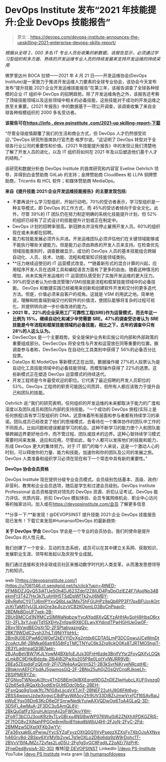 # DevOps Institute 发布“2021 年技能提升:企业 DevOps 技能报告”

> 原文：<https://devops.com/devops-institute-announces-the-upskilling-2021-enterprise-devops-skills-report/>

*根据从全球 2，000 多名 IT 专业人员处收集的新数据，该报告显示，必须通过学习型组织和多方面、熟练的开发运维专业人员的持续发展来支持开发运维的持续采用*

佛罗里达州 BOCA 拉顿——2021 年 4 月 21 日——开发运维协会(DevOps Institute)是一家致力于推进开发运维人力要素的全球专业协会，该协会今天宣布发布“提升技能 2021:企业开发运维技能报告”在第三年，该报告调查了全球各种规模的企业 IT 组织中 DevOps 的招聘趋势。除了开发运维角色之外，该报告还考察了顶级技能领域以及这些领域中相关的必备技能，这些技能对于成功的开发运维之旅至关重要。《2021 年报告》中的数据基于一项公开调查，该调查收集了来自全球各种规模组织的 2000 多名受访者。

**该报告可在**[**https://info . devo psinstitute .<wbr>com/2021-up skilling-report-<wbr>下载**](https://u7061146.ct.sendgrid.net/ls/click?upn=4tNED-2FM8iDZJQyQ53jATUWOCZJAfw6mgVqizRpj2tzdGVu-2FiaPTTqfbIRQFZiQfRbaHKTsky7Rhzyzr1M8hlif0dOctvlTpldll8N8yrGIK8Y7F0-2FkBUAi-2Fpea1pOgujExxgfxox9UFOIegqp4L9ztLdAAkiuQyTWoD8YAe8QnbesIEeFShL6OdJoQE-2B7aUKvA1jO3aMvIxKEFui5WDs5w-3D-3DnnQU_4wMuA-2F3DC3uSAmQL6V-2BkQu0afFz1GruHJkIzmAji2oFWOkivY6H-2Fp9T3bCOJ3ooKRz9vTLvGBrxu4NSl8wWP076WuiSi62ZNXhXPDKGZRj5-2F7fOG8v2XjNahPPGOe8rmRpi8Ypkq8bWbU4HI-2FJoN-2FyC-2Fd-2BMMzw5DXptXFKb3wYV-2Fa36vxak6LqPwiwJYycSYJbMx-2B1wqvAhgmsLUQX5U6-2BKF7PJGIZ8OYT9F9DFsb0nPu2anSUwOmQhqxgr7T-2BlJvs3IGhwaaCY3mCvF24HiLMw2xTd408HIAxn70b7Zw52FuH0MZXiJWsOPKd7-2FHzceYCnbIdlUQFGu-2F0rPio6Gaw-3D-3D) 

“尽管全球疫情颠覆了我们的生活和商业方式，但 DevOps 人才仍然很受欢迎，”DevOps 研究所首席执行官杰恩·格罗尔说。“这证明了 DevOps 转型对于全球各行业公司的重要性和价值。《2021 年技能提升报告》中的发现让我们清楚地了解了开发人员的进化，以及 IT 组织将如何在 2021 年及以后塑造他们基于人才的结构。”

该研究和数据分析由 DevOps Institute 的首席研究和内容官 Eveline Oehrlich 领导，并得到白金赞助商 GitLab 的支持；金牌赞助商 CloudBees 和 LLPA 铜牌赞助商，Tricentis 和 HCL 软件；和媒体赞助商 MediaOps。

**来自《提升技能 2021:企业开发运维技能报告》的主要发现包括:**

*   不要再说什么学习型组织，开始行动吧。70%的受访者表示，学习型组织是一种主导模式，即 DevOps 的工作方式，而 45%的受访者倾向于安全文化。此外，尽管 39%的 IT 团队仍在努力制定明确的系统化技能提升计划，但 52%的组织已经有了正式设计的技能提升计划或正在制定中。
*   DevOps 计划的招聘率很高。新冠肺炎并没有停止雇佣开发人员。60%的组织现在或未来都在招聘。
*   能力和技能发展必须齐头并进。开发运维团队必须评估他们在关键领域能够或不能执行哪些关键能力。但是能力必须由熟练的开发人员来支持。在检查优先领域技能类别时，调查数据显示，成功的 DevOps 人员的基本技能组合跨越自动化、人员、技术、功能、流程和框架知识技能领域类别。
*   **压力继续迫使旧的 IT 运营模式改变。**随着新形式的混合计算的兴起，应用程序开发人员在选择工具和编程语言方面有了更多的自由。随着这种情况的增加，尚未实施开发运维的 IT 运营团队感受到了实施开发运维的更大压力。
*   39%的受访者认为价值流管理(VSM)技能是流程和框架技能领域中的必备技能。 DevOps 和敏捷实践已经被用来创新和创建软件开发和交付的更多迭代方法。但是，价值必须来自客户的视角。这就是 VSM 的用武之地。简单地说，理解和检查端到端交付的软件的价值流，使团队能够将复杂的过程可视化，并提供转向进一步价值改进的能力。
*   **2021 年，22%的企业采用工厂可靠性工程(SRE)作为运营模式，而去年这一比例为 15%。继续自动化和减少辛劳需要 SRE。47%的调查受访者认为 SRE 技能是今年流程和框架技能领域的必备技能，相比之下，去年的调查中只有 28%的人这么认为。**
*   DevSecOps 是一个主要趋势。安全是保护业务和实施公司内部和外部政策的重要组成部分。DevSecOps 将安全性与开发和运营放在同等重要的位置。据调查参与者称，DevSecOps 在自动化工具类别中获得了 56%的必备百分比投票。
*   DataOps 和 ModelOps 等新模式正在出现。数据操作被 27%的人投票认为是自动化工具技能领域中的必备技能领域，而模型操作获得了 22%的选票。这些新模式正在塑造 DevOps 运营模式的持续迭代。
*   开发工程师是今年最受欢迎的职位。它代表了最近招聘的开发人员职位的 53%。DevOps 工程师的职责可能因公司而异，但所有人都应该致力于提升自己和团队的技能。

Oehrlich 说:“我们的研究表明，任何组织的开发运维的未来都取决于能力的广度和深度以及团队成员和团队内部的支持技能。“一个成功的 DevOps 旅程(实际上是任何旅程)具有学习型组织的 DNA，这意味着所有层面和参与者都有持续学习的承诺。团队成员已经改变了他们的思维模式，去看待在一个集体协作的团队中工作的不同观点。比如问题和错误都是学习的机会。这种不断学习的能力使个人和团队能够跨越边界更好地合作，而不管过程、团队或技术的边界。这种心智持续学习模式需要时间来发展、适应和应用。尽管如此，每个人都可以发挥他们的技能和能力，形成 DevOps 更大的集体努力。对于 IT 部门的每个人来说，这是一个激动人心的时刻，可以释放你的力量、能力和技能，加速你和你的团队及公司的发展之旅。DevOps 人类准备和组织学习必须在现在和下一个常态中具有新的重要性。”

**DevOps 协会会员资格**

DevOps Institute 现在提供分级专业会员模式。会员级别包括基本、高级、政府/非营利、教育和企业会员选项，随后是学生和过渡会员级别。DevOps Institute Professional 会员资格提供对领先的 DevOps 资源、折扣认证考试、DevOps 能力评估、优质内容、折扣 DevOps 模拟体验、会员专属网络机会、职业中心访问等的独家访问。加入或在[https://devopsinstitute.com/<wbr>会员](https://u7061146.ct.sendgrid.net/ls/click?upn=4tNED-2FM8iDZJQyQ53jATUUeEmiNP1Lvy8CpC-2B396J-2BwwvYB6BW1Mt9zNouMIV0yzU39U-2Ff4K6iwi-2BNP31JMTNc2-2BhjEW-2BuJiDmK5wy1Z-2FKwyF3bD-2B0UAegU2nc6fmcLjmKsjP7fjGIcyeRo6kUSe0e3xiy8A4YMwmD-2BGj6L-2Fjp4jte7tYYrHuEtWrqYtAru0kNXFUfwEBVoikzb7odMo6Q-3D-3DGGys_4wMuA-2F3DC3uSAmQL6V-2BkQu0afFz1GruHJkIzmAji2oFWOkivY6H-2Fp9T3bCOJ3ooKRz9vTLvGBrxu4NSl8wWP076WuiSi62ZNXhXPDKGZRj5-2F7fOG8v2XjNahPPGOe8rmRpi8Ypkq8bWbU4HI-2FJoN-2FyC-2Fd-2BMMzw5DXptXFKb3wYV-2Fa36vxak6LqPwiwJYycSYdXzGGO5K828TyeJPAIvjOFhXfQsJtun2onK3-2F9yS7ijCpFxRdtMXr7ZcEDSyey17aA2ZjCZ6sioo-2FlFR-2BmN9A5fkjnyGLka5QC8uyeqYQo8iNRFOEvbBkljOHVqNWT1r7BAzbzYdE-2B-2FMQRKBC90Zng-3D-3D) 了解更多信息

**分享一下:**新发现！@DEVOPSINST 提升技能 2021:企业 DevOps 技能报告现已发布！下载它来发现#HumansofDevOps 的最新趋势:[](https://u7061146.ct.sendgrid.net/ls/click?upn=7-2Fu-2BFt8h-2F-2B8IbrV7wG96TFRR5KuTVkODbApil9YaZKGGXfKjvCh8F91dRIznW2IeO1ft_4wMuA-2F3DC3uSAmQL6V-2BkQu0afFz1GruHJkIzmAji2oFWOkivY6H-2Fp9T3bCOJ3ooKRz9vTLvGBrxu4NSl8wWP076WuiSi62ZNXhXPDKGZRj5-2F7fOG8v2XjNahPPGOe8rmRpi8Ypkq8bWbU4HI-2FJoN-2FyC-2Fd-2BMMzw5DXptXFKb3wYV-2Fa36vxak6LqPwiwJYycSYssVKsMG8lgOCwhROdtad2KTbMNlIypM4s6pIQYjFqTq4oJWP7tWa3DVvv1RBJL2dZcOmXmzU-2BbX92RpKui5-2BbygEVyWQaZToQ80Q3zBg-2FVVT93umMdStSyOgeX25A0WEzMlk0kdE6OOZ-2Faa70c-2F1uA-3D-3D)

**关于 DevOps 学会**
DevOps 学会是一个专业的会员协会。我们的使命是提升 DevOps 的人性元素。

我们创建了一个安全、互动的生态系统，成员可以在其中建立关系网、获取知识、发展职业生涯、领导和发起以及庆祝专业成就。

我们通过连接和支持全球成员社区来推动数字时代的人类变革，从而激发思想领导力和知识。

web |[https://devopsinstitute.com/](https://u7061146.ct.sendgrid.net/ls/click?upn=4tNED-2FM8iDZJQyQ53jATUeS0h4DJ623Zdp12Z8IUD4PqDpOzIEZ4F7jAsjjNo34BekmFt3T427Hx3k7LuhHlH5TSdDpWfTk2yJj6MBY-2BvRqfqCY0TU6mIPYxyQ6bLsa3Ms75hFGUHPz9aQb6PP3Ff7pxBFUorAOrtJcKrTaM51yU3LxbjOre3eJIczvVCB2KOpmLO3BoCnPpav0-2BDMbBDoUF7xek-2B-2BUrBMCCd1N1fMCzSIMWaNqbzwYycAYqd8XyQEYzAHHAySoHi9HbsO6rx12r-2FL3xYJvaVTd1SXEHvZnfqwIRX6CELwyXYdjndTPwHGHUeGw0F-2Bxy16VwdBEOgXr1D-2FSPtabyazngQv-2BK79WDdC2vsh37nLTi9NiYFbHrL-2Bm9U0EOPwA6OW0ef2kEVYlDvXg2ntdx6CDTA5LmP3DCGswuUCeWmDt2coActJM-2BMka66atr6558tFzTMCTNYuC6k3Zrq9ckO0Ks8TJRTMO5hgiT-2B3YLqdmpalQI3B7aeir-2BJAoBeVBW7jKJLYowM4BXbfoEJtJx30FnH6zde3BnifVYsr2FoyQXifvLOQkxLmkBC9EHkiBdzda-2Bi4l8j2PwXp205P8e0LpIYyIWJRR9VB-2BEa5ZEpidqFzQEm9-2Fj7ON4qAxQjrImS21-2B3kSvrNiKryeNRcqtHE-2BIqknnAEFCFbdAJ5gwmosGQ-2F-2BNx25uhGjZGsQVCnqRJkoeLh-2BSlPMERYZq-2FGNyoTWNxoAi3fcv4ThD5BEm0klBXEqrqt9DGZnDEZIwHubcLXUF0vqzg0Q2b65e9JRQaXb3odtEtrGUt6Ddc0bSz-2BEH-2FsnQqp9g1oqk1fc7N1G8xLjjcqVXTJnT-2BNEF22uHJ9G6FAt6yg-2BSS4wpxnJzdwXogycC8dPavWA5cy2fr9UV33DjBZrJmwVrxfCf16SAvRajJpWoEYgx09Dn63KcD6eDFSnrwNedkYujwAXVQDwOq6ToA4GLaQ-3D-3D5jFi_4wMuA-2F3DC3uSAmQL6V-2BkQu0afFz1GruHJkIzmAji2oFWOkivY6H-2Fp9T3bCOJ3ooKRz9vTLvGBrxu4NSl8wWP076WuiSi62ZNXhXPDKGZRj5-2F7fOG8v2XjNahPPGOe8rmRpi8Ypkq8bWbU4HI-2FJoN-2FyC-2Fd-2BMMzw5DXptXFKb3wYV-2Fa36vxak6LqPwiwJYycSYZqFxyzOXtQ0Q1lVyPsepzXZXsFy7XbOJsAXNvxh46Grv8d-2BSpv6XVMVIb2ywL7q1eOXLo2D8o6dq9zW9rDohc1T-2BVvV15f4JMZc72vfas2LgD5U-2Fg1gSyGC8FqdjLZ2oAEr7jlzPrK-2FneDed8vsisA-3D-3D)
推特|[@ DEVOPSINST](https://u7061146.ct.sendgrid.net/ls/click?upn=4tNED-2FM8iDZJQyQ53jATUeS0h4DJ623Zdp12Z8IUD4PqDpOzIEZ4F7jAsjjNo34BeiqlyzEYY9i3-2BRzwyvBrvYRHsalarH6drIjULDvSYb0sdlXZ4CrAQaCvsjwieas5NfKkZ3wWvrJUWJNAS-2BJ24ZrnakmJ4D2wzmMHOCThN9I-3D0cuX_4wMuA-2F3DC3uSAmQL6V-2BkQu0afFz1GruHJkIzmAji2oFWOkivY6H-2Fp9T3bCOJ3ooKRz9vTLvGBrxu4NSl8wWP076WuiSi62ZNXhXPDKGZRj5-2F7fOG8v2XjNahPPGOe8rmRpi8Ypkq8bWbU4HI-2FJoN-2FyC-2Fd-2BMMzw5DXptXFKb3wYV-2Fa36vxak6LqPwiwJYycSY0Wv9gF3smhGyXp3lNAK9x8JPEuQ8JGNxDutXttCMQcM5bBF-2B4M5wH3glwYyPEupZgZqm2sQ4gm5pM-2BhiFquJNSx0d4LcGFD-2FVTXtnnbuGhC6ipFncW70miI0gBYI9hd4XjvE1RyJwMxW7f6cVY8z9g-3D-3D)
LinkedIn |[/devo PS-Institute](https://u7061146.ct.sendgrid.net/ls/click?upn=4tNED-2FM8iDZJQyQ53jATUeS0h4DJ623Zdp12Z8IUD4PqDpOzIEZ4F7jAsjjNo34B00tx9-2BYZaclbjGnPaAF0AR88pjL1BLZyC9CiGj8xMEi-2Blcw-2BIsTzzez5y33XNUfuMjfAk7jb6q8PvNNrT-2BEemSq3mmMRcnUKdKDZMuh-2FKO1zip-2FqGQ4d5RXFF3lF9WqK56lTFsp9mrjYOP09KUZcfQ-3D-3DmUVL_4wMuA-2F3DC3uSAmQL6V-2BkQu0afFz1GruHJkIzmAji2oFWOkivY6H-2Fp9T3bCOJ3ooKRz9vTLvGBrxu4NSl8wWP076WuiSi62ZNXhXPDKGZRj5-2F7fOG8v2XjNahPPGOe8rmRpi8Ypkq8bWbU4HI-2FJoN-2FyC-2Fd-2BMMzw5DXptXFKb3wYV-2Fa36vxak6LqPwiwJYycSYgYrpkiNOL2kzAhFzDfXPOVYRXLRWQLDSt2Heiw9AvjUmDD2FNkXpJGM9IVVhm-2FppUaiJ0W-2Fk5VUObwS059kJJOJHGlaDuOK73JvCXhB87bXx3IMwqf9G1dT85sNS6AJ1-2BQXDLntJeQjXPc79l9P80w-3D-3D)
YouTube |[devo PS Institute](https://u7061146.ct.sendgrid.net/ls/click?upn=4tNED-2FM8iDZJQyQ53jATUeS0h4DJ623Zdp12Z8IUD4PqDpOzIEZ4F7jAsjjNo34BiYammi4rwtZvATKR5faeRz04U1c9vjOBH-2BXQidluECnmZH-2FAWOIlRnOvoGrze6PYshwitokTZe4shHnJFV-2B9wKJpnigTXt81cDf5HYfwc5chDoJsnKyPCXqMlRNVR6Cmd-2FfOVyyF5gxjOb8cV7cU6A-3D-3DlVWg_4wMuA-2F3DC3uSAmQL6V-2BkQu0afFz1GruHJkIzmAji2oFWOkivY6H-2Fp9T3bCOJ3ooKRz9vTLvGBrxu4NSl8wWP076WuiSi62ZNXhXPDKGZRj5-2F7fOG8v2XjNahPPGOe8rmRpi8Ypkq8bWbU4HI-2FJoN-2FyC-2Fd-2BMMzw5DXptXFKb3wYV-2Fa36vxak6LqPwiwJYycSYPcPXMumUI0CgC8VDvfF4U7ij-2FjFFw3zTIG6Md5Xh-2Fbs17juWAOIO9SwKu6nWE6ULD1KiW64CuCFX0mOk94XCLaKhlYs5nHF6Z2n5-2FYfAlSI3aqXeI25jKgVghAlHcNiJTyVXbIhyPDLp5fuWYB7oXA-3D-3D)
insta gram |[@ humansofdoveps](https://u7061146.ct.sendgrid.net/ls/click?upn=4tNED-2FM8iDZJQyQ53jATUQbhiplhjyl4QcRwNc7RzVSSPSqK9c7ZrtOTl4DOVLOaob-2BJ6ko8Efv81Xv6ricj-2FA-3D-3Ds9_i_4wMuA-2F3DC3uSAmQL6V-2BkQu0afFz1GruHJkIzmAji2oFWOkivY6H-2Fp9T3bCOJ3ooKRz9vTLvGBrxu4NSl8wWP076WuiSi62ZNXhXPDKGZRj5-2F7fOG8v2XjNahPPGOe8rmRpi8Ypkq8bWbU4HI-2FJoN-2FyC-2Fd-2BMMzw5DXptXFKb3wYV-2Fa36vxak6LqPwiwJYycSY3HujqGThLcaUM-2FjpDtbS1VFjcDOakhaiQeaiQMowf82EIuEs87l7hbO-2F9-2BsJtT2Om-2BIXCyV2tO5MRGf5hjhKeksZkJ50wsDMWPbOrvl0G8DzOiCV5fOS4YptL-2BRV2USc1f6WvM30Aha3U8yYmf0IEQ-3D-3D)